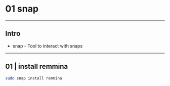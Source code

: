 # 01 snap

---

## Intro
* snap - Tool to interact with snaps

---

## 01 | install remmina
````sh
sudo snap install remmina
````
